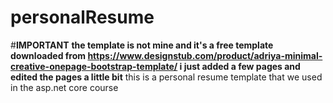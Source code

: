 # personalResume
#**IMPORTANT**
**the template is not mine and it's a free template downloaded from https://www.designstub.com/product/adriya-minimal-creative-onepage-bootstrap-template/
i just added a few pages and edited the pages a little bit**
this is a personal resume template that we used in the asp.net core course
